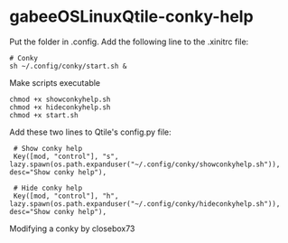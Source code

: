 # gabeeOSLinuxQtile-conky-help

Put the folder in .config.
Add the following line to the .xinitrc file:

    # Conky
    sh ~/.config/conky/start.sh &
    
  Make scripts executable
  
    chmod +x showconkyhelp.sh
    chmod +x hideconkyhelp.sh
    chmod +x start.sh

Add these two lines to Qtile's config.py file:

     # Show conky help
     Key([mod, "control"], "s", lazy.spawn(os.path.expanduser("~/.config/conky/showconkyhelp.sh")), desc="Show conky help"),
    
     # Hide conky help
     Key([mod, "control"], "h", lazy.spawn(os.path.expanduser("~/.config/conky/hideconkyhelp.sh")), desc="Show conky help"),



Modifying a conky by closebox73
